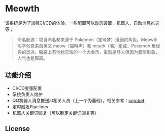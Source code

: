 # Meowth

该系统是为了加强CI/CD的体验，一些配置可以动态设置，机器人，自动消息推送等；


>  命名起源：项目命名都来源于 Pokemon（宝可梦）漫画的角色。Meowth 名字创意来自英文 meow（猫叫声）和 mouth（嘴）组成，Pokemon 里经典的反派，脑袋上有他标志性的一个大金币，虽然是坏人但因为蠢萌形象，人气也是颇高。

## 功能介绍

- CI/CD变量配置
- 系统负责人维护
- QQ机器人消息推送at相关人员（上一个为基础），相关参考：[cqrobot](https://github.com/1ziton/cqrobot)
- 定时触发Pipelines
- 机器人关键词回复（可以制定关键词回复等）

## License


